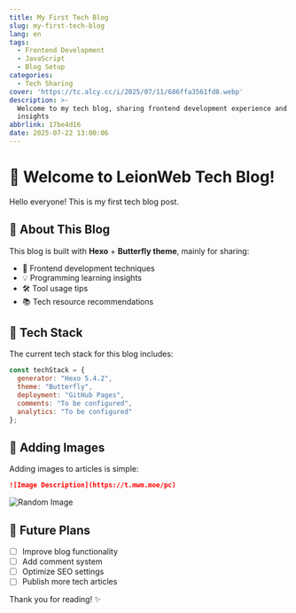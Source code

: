 ```yaml
---
title: My First Tech Blog
slug: my-first-tech-blog
lang: en
tags:
  - Frontend Development
  - JavaScript
  - Blog Setup
categories:
  - Tech Sharing
cover: 'https://tc.alcy.cc/i/2025/07/11/686ffa3561fd8.webp'
description: >-
  Welcome to my tech blog, sharing frontend development experience and learning
  insights
abbrlink: 17be4d16
date: 2025-07-22 13:00:06
---
```


# 🎉 Welcome to LeionWeb Tech Blog!

Hello everyone! This is my first tech blog post.

## 📝 About This Blog

This blog is built with **Hexo** + **Butterfly theme**, mainly for sharing:

- 🚀 Frontend development techniques
- 💡 Programming learning insights  
- 🛠️ Tool usage tips
- 📚 Tech resource recommendations

## 🔧 Tech Stack

The current tech stack for this blog includes:

```javascript
const techStack = {
  generator: "Hexo 5.4.2",
  theme: "Butterfly",
  deployment: "GitHub Pages",
  comments: "To be configured",
  analytics: "To be configured"
};
```

## 📸 Adding Images

Adding images to articles is simple:

```markdown
![Image Description](https://t.mwm.moe/pc)
```

![Random Image](https://t.mwm.moe/pc)

## 🎯 Future Plans

- [ ] Improve blog functionality
- [ ] Add comment system
- [ ] Optimize SEO settings
- [ ] Publish more tech articles

Thank you for reading! ✨